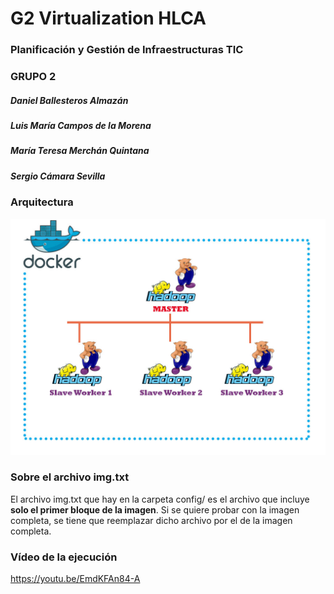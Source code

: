 # G2 Virtualization HLCA 

### Planificación y Gestión de Infraestructuras TIC

### GRUPO 2

#####  Daniel Ballesteros Almazán
#####  Luis María Campos de la Morena
#####  María Teresa Merchán Quintana
#####  Sergio Cámara Sevilla



### Arquitectura



![alt tag](https://github.com/sergiocamara/g2_virtualization/blob/main/Arquitectura-hadoop-cluster-pig-docker.jpg)

### Sobre el archivo img.txt

El archivo img.txt que hay en la carpeta config/ es el archivo que incluye **solo el primer bloque de la imagen**. Si se quiere probar con la imagen completa, se tiene que reemplazar dicho archivo por el de la imagen completa.

### Vídeo de la ejecución
https://youtu.be/EmdKFAn84-A

